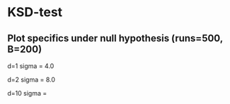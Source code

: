 # KSD-test


## Plot specifics under null hypothesis (runs=500, B=200)

d=1 sigma = 4.0

d=2 sigma = 8.0

d=10 sigma = 
